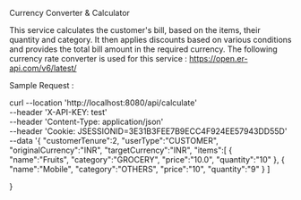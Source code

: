 Currency Converter & Calculator

This service calculates the customer's bill, based on the items, their quantity and category.
It then applies discounts based on various conditions and provides the total bill amount in the required currency.
The following currency rate converter is used for this service : https://open.er-api.com/v6/latest/

Sample Request :

curl --location 'http://localhost:8080/api/calculate' \
--header 'X-API-KEY: test' \
--header 'Content-Type: application/json' \
--header 'Cookie: JSESSIONID=3E31B3FEE7B9ECC4F924EE57943DD55D' \
--data '{
    "customerTenure":2,
    "userType":"CUSTOMER",
    "originalCurrency":"INR",
    "targetCurrency":"INR",
    "items":[
        {
            "name":"Fruits",
            "category":"GROCERY",
             "price":"10.0",
             "quantity":"10"
        },
        {
            "name":"Mobile",
            "category":"OTHERS",
             "price":"10",
             "quantity":"9"
        }
    ]
    
}
